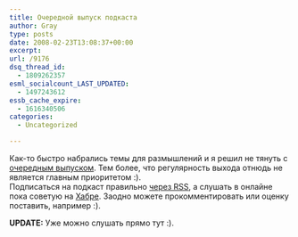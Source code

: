 ```yaml
---
title: Очередной выпуск подкаста
author: Gray
type: posts
date: 2008-02-23T13:08:37+00:00
excerpt:
url: /9176
dsq_thread_id:
  - 1809262357
esml_socialcount_LAST_UPDATED:
  - 1497243612
essb_cache_expire:
  - 1616340506
categories:
  - Uncategorized

---
```








Как-то быстро набрались темы для размышлений и я решил не тянуть с <a href="http://www.searchengines.ru/blog/podcasts/IT_thoughts3.mp3" target="_blank">очередным выпуском</a>. Тем более, что регулярность выхода отнюдь не является главным приоритетом :).  
Подписаться на подкаст правильно <a href="http://feeds.feedburner.com/it_thoughts" target="_blank">через RSS</a>, а слушать в онлайне пока советую на <a href="http://habrahabr.ru/blog/podcasting/36433.html" target="_blank">Хабре</a>. Заодно можете прокомментировать или оценку поставить, например :).

**UPDATE:** Уже можно слушать прямо тут :).  
<span class="mt-enclosure mt-enclosure-podcast" style="display: inline;"></span>